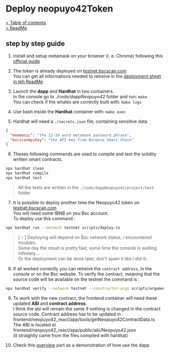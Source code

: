 # Deploy neopuyo42Token

[< Table of contents](../tokenizerDocumentation.md)  
[< ReadMe](../README.md)  

## step by step guide

1. install and setup metamask on your browser (i. e. Chrome) following this [official guide](https://academy.binance.com/en/articles/connecting-metamask-to-binance-smart-chain)

2. The token is already deployed on [testnet.bscscan.com](https://testnet.bscscan.com/)  
You can get all informations needed to retreive in the [deployment sheet in teh ReadMe](../README.md#deployment-sheet)

3. Launch the **dapp** and **Hardhat** in two containers.  
In the console go to *./code/dappNeopuyo42* folder and run: `make`  
You can check if the whales are correctly built with: `make logs`

4. Use bash inside the **Hardhat** container with: `make exec`  

5. Hardhat will need a `./secrets.json` file, containing sensitive data

```json
{
  "mnemonic": "the 12-24 word metamask password phrase",
  "bscscanApiKey": "the API key from Binance Smart Chain"
}
```

6. Theses following commands are used to compile and test the solidity written smart contracts.

```bash
npx hardhat clean
npx hardhat compile
npx hardhat test
```
> All the tests are written in the `./code/dappNeopuyo42/project/test` folder

7. It is possible to deploy another time the Neopuyo42 token on [testnet.bscscan.com](https://testnet.bscscan.com/)  
You will need some tBNB on you Bsc account.  
To deploy use this command :

```bash
npx hardhat run --network testnet scripts/deploy.ts
```

> [ `!` ]  Deploying will depend on Bsc network status, i encountered troubles.  
Some day the result is pretty fast, some time the console is waiting infinitely...  
Or the deployment can be done later, don't spam it like i did 🤓.

8. If all worked correctly you can retreive the `contract address`, in the console or on the Bsc website.
To verify the contract, meaning that the source code will be available on the testnet the command is :

```bash
npx hardhat verify --network testnet --constructor-args scripts/arguments.ts CONTRACT_ADDRESS
```

9. To work with the new contract, the frontend container will need these updated **ABI** and **contract address**.  
I think the abi will remain the same if nothing is changed in the contract source code.
Contract address has to be updated in : frontend/neopuyo42_react/app/tools/getNeopuyo42ContractData.ts  
The ABI is located at frontend/neopuyo42_react/app/public/abi/Neopuyo42.json  
(it straightly came from the files compiled with hardhat)  

10. Check this [overview](../README.md#project-overview) part as a demonstration of how use the dapp